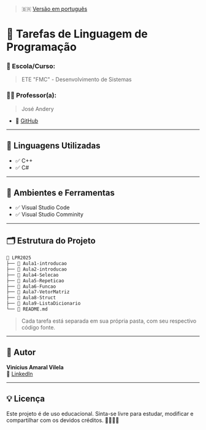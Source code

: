 > 🇧🇷 [Versão em português](./README.en.md)
# 📘 Tarefas de Linguagem de Programação

### 🏫 Escola/Curso:
> ETE "FMC" - Desenvolvimento de Sistemas

### 👨‍🏫 Professor(a):
> José Andery
- 🔗 [GitHub](https://github.com/joseandery)

---

## 🚀 Linguagens Utilizadas

- ✅ C++
- ✅ C#

---

## 🧪 Ambientes e Ferramentas

- ✅ Visual Studio Code
- ✅ Visual Studio Comminity

---

## 🗂️ Estrutura do Projeto

```bash
📁 LPR2025
├── 📁 Aula1-introducao
├── 📁 Aula2-introducao
├── 📁 Aula4-Selecao
├── 📁 Aula5-Repeticao
├── 📁 Aula6-Funcao
├── 📁 Aula7-VetorMatriz
├── 📁 Aula8-Struct
├── 📁 Aula9-ListaDicionario
└── 📄 README.md 
```

> Cada tarefa está separada em sua própria pasta, com seu respectivo código fonte.

---

## 👤 Autor

**Vinícius Amaral Vilela**  
🔗 [LinkedIn](https://www.linkedin.com/in/vin%C3%ADcius-amaral-vilela-b57549362?utm_source=share&utm_campaign=share_via&utm_content=profile&utm_medium=ios_app)

---

## 💡 Licença

Este projeto é de uso educacional. Sinta-se livre para estudar, modificar e compartilhar com os devidos créditos. 👩‍💻👨‍💻
